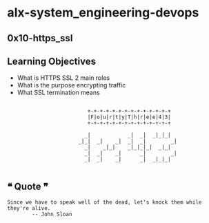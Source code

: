# alx-system_engineering-devops

## 0x10-https_ssl

## Learning Objectives

- What is HTTPS SSL 2 main roles
- What is the purpose encrypting traffic
- What SSL termination means


```

                          +-+-+-+-+-+-+-+-+-+-+-+-+-+
                          |F|o|u|r|t|y|T|h|r|e|e|4|3|
                          +-+-+-+-+-+-+-+-+-+-+-+-+-+
                                                         
                         _|            _|  _|  _|_|_|    
                       _|_|  _|    _|  _|  _|        _|  
                         _|    _|_|    _|_|_|_|  _|_|    
                         _|  _|    _|      _|        _|  
                         _|  _|    _|      _|  _|_|_|    
                                                         
```

## ❝ Quote ❞
```
Since we have to speak well of the dead, let's knock them while they're alive.
		-- John Sloan
```
